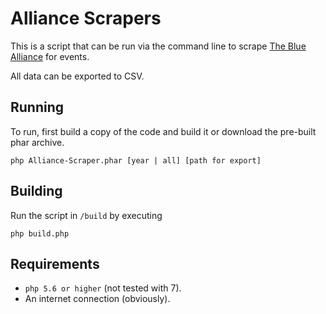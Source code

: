 # Alliance Scrapers

This is a script that can be run via the command line to scrape [The Blue Alliance](https://thebluealliance.com) for
events.

All data can be exported to CSV.

## Running

To run, first build a copy of the code and build it or download the pre-built phar archive.

`php Alliance-Scraper.phar [year | all] [path for export]`

## Building

Run the script in `/build` by executing

`php build.php`

## Requirements

- `php 5.6 or higher` (not tested with 7).
- An internet connection (obviously).
